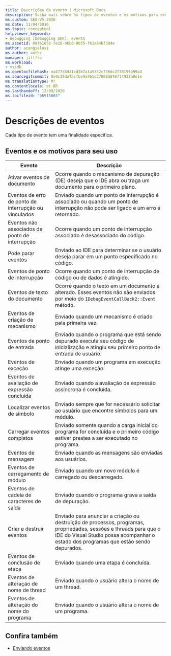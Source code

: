 ```yaml
---
title: Descrições de evento | Microsoft Docs
description: Saiba mais sobre os tipos de eventos e os motivos para seu uso. Cada tipo de evento tem uma finalidade específica.
ms.custom: SEO-VS-2020
ms.date: 11/04/2016
ms.topic: conceptual
helpviewer_keywords:
- debugging [Debugging SDK], events
ms.assetid: 09f61652-7e16-4bb0-8055-f61a84bf384e
author: acangialosi
ms.author: anthc
manager: jillfra
ms.workload:
- vssdk
ms.openlocfilehash: ea477d3d21cd3b7a1a5352c736dc2f78195b99a4
ms.sourcegitcommit: 8e9c38da7bcfbe9a461c378083846714933a0e1e
ms.translationtype: MT
ms.contentlocale: pt-BR
ms.lasthandoff: 12/09/2020
ms.locfileid: "96915603"
---
```

# <a name="event-descriptions"></a>Descrições de eventos
Cada tipo de evento tem uma finalidade específica.

## <a name="events-and-the-reasons-for-their-use"></a>Eventos e os motivos para seu uso

|Evento|Descrição|
|-----------|-----------------|
|Ativar eventos de documento|Ocorre quando o mecanismo de depuração (DE) deseja que o IDE abra ou traga um documento para o primeiro plano.|
|Eventos de erro de ponto de interrupção ou vinculados|Enviado quando um ponto de interrupção é associado ou quando um ponto de interrupção não pode ser ligado e um erro é retornado.|
|Eventos não associados de ponto de interrupção|Ocorre quando um ponto de interrupção associado é desassociado do código.|
|Pode parar eventos|Enviado ao IDE para determinar se o usuário deseja parar em um ponto especificado no código.|
|Eventos de ponto de interrupção|Ocorre quando um ponto de interrupção de código ou de dados é atingido.|
|Eventos de texto do documento|Ocorre quando o texto em um documento é alterado. Esses eventos não são enviados por meio do `IDebugEventCallBack2::Event` método.|
|Eventos de criação de mecanismo|Enviado quando um mecanismo é criado pela primeira vez.|
|Eventos de ponto de entrada|Enviado quando o programa que está sendo depurado executa seu código de inicialização e atingiu seu primeiro ponto de entrada de usuário.|
|Eventos de exceção|Enviado quando um programa em execução atinge uma exceção.|
|Eventos de avaliação de expressão concluída|Enviado quando a avaliação de expressão assíncrona é concluída.|
|Localizar eventos de símbolo|Enviado sempre que for necessário solicitar ao usuário que encontre símbolos para um módulo.|
|Carregar eventos completos|Enviado somente quando a carga inicial do programa for concluída e o primeiro código estiver prestes a ser executado no programa.|
|Eventos de mensagem|Enviado quando as mensagens são enviadas aos usuários.|
|Eventos de carregamento de módulo|Enviado quando um novo módulo é carregado ou descarregado.|
|Eventos de cadeia de caracteres de saída|Enviado quando o programa grava a saída de depuração.|
|Criar e destruir eventos|Enviado para anunciar a criação ou destruição de processos, programas, propriedades, sessões e threads para que o IDE do Visual Studio possa acompanhar o estado dos programas que estão sendo depurados.|
|Eventos de conclusão de etapa|Enviado quando uma etapa é concluída.|
|Eventos de alteração de nome de thread|Enviado quando o usuário altera o nome de um thread.|
|Eventos de alteração do nome do programa|Enviado quando o usuário altera o nome de um programa.|

## <a name="see-also"></a>Confira também
- [Enviando eventos](../../extensibility/debugger/sending-events.md)

